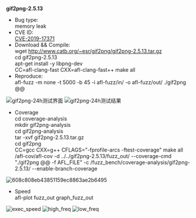 **gif2png-2.5.13**
* Bug type:    
memory leak    
* CVE ID:     
[CVE-2019-17371](https://cve.mitre.org/cgi-bin/cvename.cgi?name=CVE-2019-17371)    
* Download && Compile:    
wget http://www.catb.org/~esr/gif2png/gif2png-2.5.13.tar.gz    
cd gif2png-2.5.13    
apt-get install -y libpng-dev    
CC=afl-clang-fast CXX=afl-clang-fast++ make all
* Reproduce:    
afl-fuzz -m none -t 5000 -b 45 -i afl-fuzz/in/ -o afl-fuzz/out/ ./gif2png @@    

![gif2png-24h测试界面](https://user-images.githubusercontent.com/76025773/221186971-d34e999f-9810-4742-a183-da7c387b887f.png)
![gif2png-24h测试结果](https://user-images.githubusercontent.com/76025773/221186981-b4cb238b-8bc5-43b3-8605-330e64e828ee.png)

* Coverage                  
cd coverage-analysis                                  
mkdir gif2png-analysis                                
cd gif2png-analysis                             
tar -xvf gif2png-2.5.13.tar.gz    
cd gif2png     
CC=gcc CXX=g++ CFLAGS="-fprofile-arcs -ftest-coverage" make all           
/afl-cov/afl-cov -d ../../gif2png-2.5.13/fuzz_out/ --coverage-cmd "./gif2png @@ -f AFL_FILE" -c /fuzz_bench/coverage-analysis/gif2png-2.5.13/ --enable-branch-coverage

![608c808eb43851159ec8863ae2b6495](https://user-images.githubusercontent.com/76025773/221189195-2214e716-6da9-49d8-a39d-fb7ec48ebcc9.png)       

* Speed       
afl-plot fuzz_out graph_fuzz_out          

![exec_speed](https://user-images.githubusercontent.com/76025773/221189390-ebad8530-51c6-4ade-bd5d-57fa6e861878.png)
![high_freq](https://user-images.githubusercontent.com/76025773/221189401-36e518c0-452d-4058-a3db-1151011f8f9a.png)
![low_freq](https://user-images.githubusercontent.com/76025773/221189407-d0d73ed5-3538-4bb6-865a-026d15d66b34.png)

